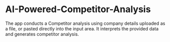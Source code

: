 # AI-Powered-Competitor-Analysis
The app conducts a Competitor analysis using company details uploaded as a file, or pasted directly into the input area. It interprets the provided data and generates competitor analysis.
